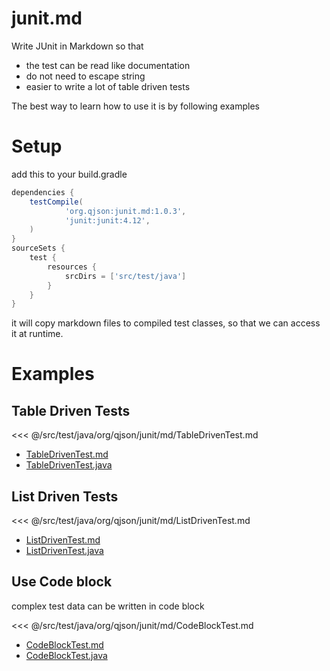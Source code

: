 # junit.md

Write JUnit in Markdown so that

* the test can be read like documentation
* do not need to escape string
* easier to write a lot of table driven tests

The best way to learn how to use it is by following examples

# Setup

add this to your build.gradle 

```groovy
dependencies {
    testCompile(
            'org.qjson:junit.md:1.0.3',
            'junit:junit:4.12',
    )
}
sourceSets {
    test {
        resources {
            srcDirs = ['src/test/java']
        }
    }
}
```

it will copy markdown files to compiled test classes, so that we can access it at runtime.

# Examples

## Table Driven Tests

<<< @/src/test/java/org/qjson/junit/md/TableDrivenTest.md

* [TableDrivenTest.md](https://github.com/qjson/junit.md/blob/master/src/test/java/org/qjson/junit/md/TableDrivenTest.md)
* [TableDrivenTest.java](https://github.com/qjson/junit.md/blob/master/src/test/java/org/qjson/junit/md/TableDrivenTest.java)

## List Driven Tests

<<< @/src/test/java/org/qjson/junit/md/ListDrivenTest.md

* [ListDrivenTest.md](https://github.com/qjson/junit.md/blob/master/src/test/java/org/qjson/junit/md/ListDrivenTest.md)
* [ListDrivenTest.java](https://github.com/qjson/junit.md/blob/master/src/test/java/org/qjson/junit/md/ListDrivenTest.java)

## Use Code block

complex test data can be written in code block

<<< @/src/test/java/org/qjson/junit/md/CodeBlockTest.md

* [CodeBlockTest.md](https://github.com/qjson/junit.md/blob/master/src/test/java/org/qjson/junit/md/CodeBlockTest.md)
* [CodeBlockTest.java](https://github.com/qjson/junit.md/blob/master/src/test/java/org/qjson/junit/md/CodeBlockTest.java)
